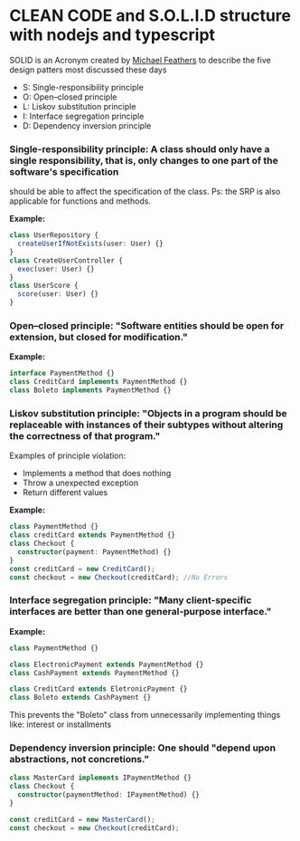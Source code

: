 # CLEAN CODE and S.O.L.I.D structure with nodejs and typescript

SOLID is an Acronym created by [Michael Feathers](https://twitter.com/mfeathers) to describe the five
design patters most discussed these days

- S: Single-responsibility principle
- O: Open–closed principle
- L: Liskov substitution principle
- I: Interface segregation principle
- D: Dependency inversion principle

### Single-responsibility principle: A class should only have a single responsibility, that is, only changes to one part of the software's specification

should be able to affect the specification of the class.
Ps: the SRP is also applicable for functions and methods.

**Example:**

```typescript
class UserRepository {
  createUserIfNotExists(user: User) {}
}
class CreateUserController {
  exec(user: User) {}
}
class UserScore {
  score(user: User) {}
}
```

### Open–closed principle: "Software entities should be open for extension, but closed for modification."

**Example:**

```typescript
interface PaymentMethod {}
class CreditCard implements PaymentMethod {}
class Boleto implements PaymentMethod {}
```

### Liskov substitution principle: "Objects in a program should be replaceable with instances of their subtypes without altering the correctness of that program."

Examples of principle violation:

- Implements a method that does nothing
- Throw a unexpected exception
- Return different values

**Example:**

```typescript
class PaymentMethod {}
class creditCard extends PaymentMethod {}
class Checkout {
  constructor(payment: PaymentMethod) {}
}
const creditCard = new CreditCard();
const checkout = new Checkout(creditCard); //No Errors
```

### Interface segregation principle: "Many client-specific interfaces are better than one general-purpose interface."

**Example:**

```typescript
class PaymentMethod {}

class ElectronicPayment extends PaymentMethod {}
class CashPayment extends PaymentMethod {}

class CreditCard extends EletronicPayment {}
class Boleto extends CashPayment {}
```

This prevents the "Boleto" class from unnecessarily implementing things like: interest or installments

### Dependency inversion principle: One should "depend upon abstractions, not concretions."

```typescript
class MasterCard implements IPaymentMethod {}
class Checkout {
  constructor(paymentMethod: IPaymentMethod) {}
}

const creditCard = new MasterCard();
const checkout = new Checkout(creditCard);
```
